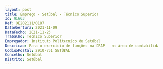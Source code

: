 ```yaml
--- 
layout: post
title: Emprego - Setúbal - Técnico Superior
Id: 91663
Ref: OE202111/0187
DataAbertura: 2021-11-09
DataFecho: 2021-11-23
Trabalho: Técnico Superior
Empregador: Instituto Politécnico de Setúbal
Descricao: Para o exercicio de funções na DFAP   na área de contabilidade, designadamente para o desempenho das seguintes funções   Execução do Ciclo Orçamental da Despesa   Cabimento, Compromisso, Obrigação   Execução do Ciclo Orçamental da Receita   Liquidação   Alterações Orçamentais   Orçamento da Receita e da Despesa   Controlo, análise e conferência da execução orçamental   Controlo, análise e conferência da execução patrimonial   Prestação de Contas à Direção Geral do Orçamento (DGO)   Prestação de Contas ao Tribunal de Contas   Prestação de Contas à UniLeo.
CodigoPostal: 2910-761 SETÚBAL
Concelho: Setúbal
Distrito: Setúbal
--- 
```

